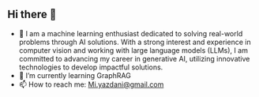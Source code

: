 ## Hi there 👋

- 🔭 I am a machine learning enthusiast dedicated to solving real-world problems through AI solutions. With a strong interest and experience in computer vision and working with large language models (LLMs), I am committed to advancing my career in generative AI, utilizing innovative technologies to develop impactful solutions.
- 🌱 I’m currently learning GraphRAG
- 📫 How to reach me: Mi.yazdani@gmail.com



